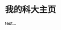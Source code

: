 # 我的科大主页

test...
<script src="https://beaudar.lipk.org/client.js"
        repo="Jungeson / USTC-home-jekyll"
        issue-term="pathname"
        theme="github-light"
        loading="false"
        crossorigin="anonymous"
        async>
</script>
